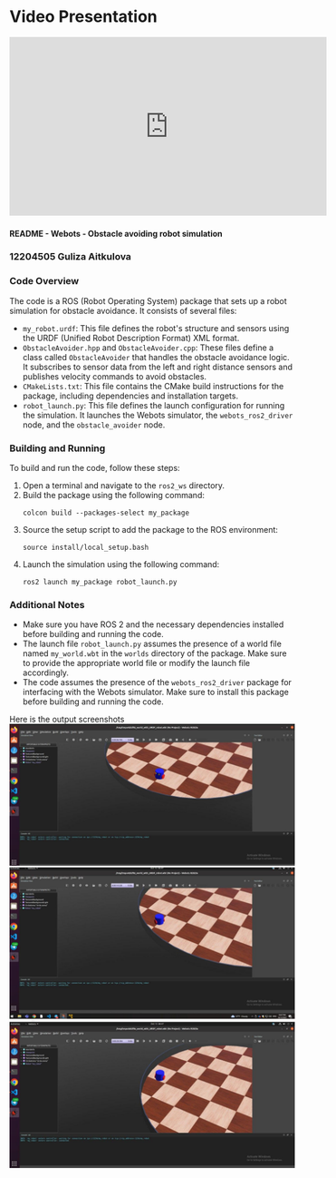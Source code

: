 # Video Presentation
<iframe width="560" height="315" src="https://www.youtube.com/embed/Ee-Qj5FtBRU" frameborder="0" allow="accelerometer; autoplay; clipboard-write; encrypted-media; gyroscope; picture-in-picture" allowfullscreen></iframe>

#### README - Webots - Obstacle avoiding robot simulation
### 12204505 Guliza Aitkulova


### Code Overview

The code is a ROS (Robot Operating System) package that sets up a robot simulation for obstacle avoidance. It consists of several files:

- `my_robot.urdf`: This file defines the robot's structure and sensors using the URDF (Unified Robot Description Format) XML format.
- `ObstacleAvoider.hpp` and `ObstacleAvoider.cpp`: These files define a class called `ObstacleAvoider` that handles the obstacle avoidance logic. It subscribes to sensor data from the left and right distance sensors and publishes velocity commands to avoid obstacles.
- `CMakeLists.txt`: This file contains the CMake build instructions for the package, including dependencies and installation targets.
- `robot_launch.py`: This file defines the launch configuration for running the simulation. It launches the Webots simulator, the `webots_ros2_driver` node, and the `obstacle_avoider` node.

### Building and Running

To build and run the code, follow these steps:

1. Open a terminal and navigate to the `ros2_ws` directory.
2. Build the package using the following command:
   ```
   colcon build --packages-select my_package
   ```
3. Source the setup script to add the package to the ROS environment:
   ```
   source install/local_setup.bash
   ```
4. Launch the simulation using the following command:
   ```
   ros2 launch my_package robot_launch.py
   ```

### Additional Notes

- Make sure you have ROS 2 and the necessary dependencies installed before building and running the code.
- The launch file `robot_launch.py` assumes the presence of a world file named `my_world.wbt` in the `worlds` directory of the package. Make sure to provide the appropriate world file or modify the launch file accordingly.
- The code assumes the presence of the `webots_ros2_driver` package for interfacing with the Webots simulator. Make sure to install this package before building and running the code.

Here is the output screenshots
![Alt text](photo_2023-10-13_07-03-34.jpg)
![Alt text](photo_2023-10-13_07-03-36.jpg)
![Alt text](photo_2023-10-13_07-03-39.jpg)
